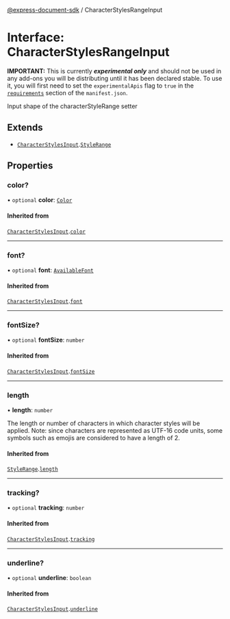 [@express-document-sdk](../overview.md) / CharacterStylesRangeInput

# Interface: CharacterStylesRangeInput

<InlineAlert slots="text" variant="warning"/>

**IMPORTANT:** This is currently ***experimental only*** and should not be used in any add-ons you will be distributing until it has been declared stable. To use it, you will first need to set the `experimentalApis` flag to `true` in the [`requirements`](../../../manifest/index.md#requirements) section of the `manifest.json`.

Input shape of the characterStyleRange setter

## Extends

-   [`CharacterStylesInput`](CharacterStylesInput.md).[`StyleRange`](StyleRange.md)

## Properties

### color?

• `optional` **color**: [`Color`](Color.md)

#### Inherited from

[`CharacterStylesInput`](CharacterStylesInput.md).[`color`](CharacterStylesInput.md#color)

---

### font?

• `optional` **font**: [`AvailableFont`](../classes/AvailableFont.md)

#### Inherited from

[`CharacterStylesInput`](CharacterStylesInput.md).[`font`](CharacterStylesInput.md#font)

---

### fontSize?

• `optional` **fontSize**: `number`

#### Inherited from

[`CharacterStylesInput`](CharacterStylesInput.md).[`fontSize`](CharacterStylesInput.md#fontsize)

---

### length

• **length**: `number`

The length or number of characters in which character styles will be applied.
Note: since characters are represented as UTF-16 code units, some symbols
such as emojis are considered to have a length of 2.

#### Inherited from

[`StyleRange`](StyleRange.md).[`length`](StyleRange.md#length)

---

### tracking?

• `optional` **tracking**: `number`

#### Inherited from

[`CharacterStylesInput`](CharacterStylesInput.md).[`tracking`](CharacterStylesInput.md#tracking)

---

### underline?

• `optional` **underline**: `boolean`

#### Inherited from

[`CharacterStylesInput`](CharacterStylesInput.md).[`underline`](CharacterStylesInput.md#underline)
